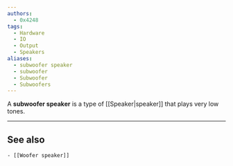 ```yaml
---
authors:
  - 0x4248
tags:
  - Hardware
  - IO
  - Output
  - Speakers
aliases:
  - subwoofer speaker
  - subwoofer
  - Subwoofer
  - Subwoofers
---
```

A **subwoofer speaker** is a type of [[Speaker|speaker]] that plays very low tones.

---
## See also
	- [[Woofer speaker]]